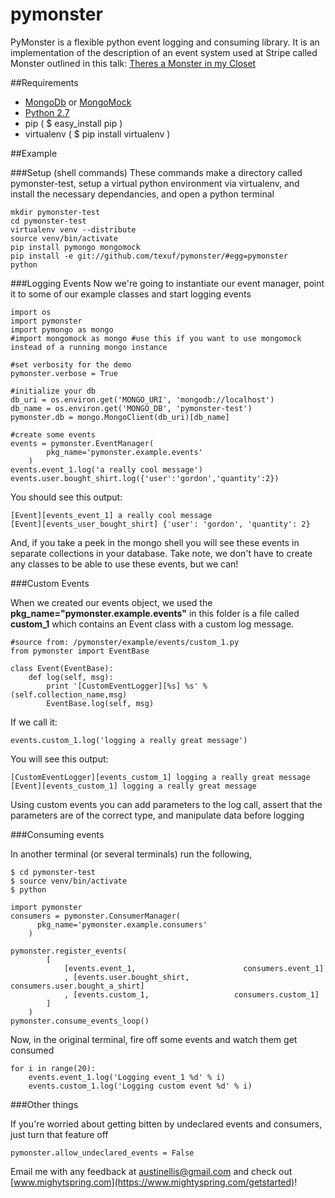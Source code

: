 pymonster
=========

PyMonster is a flexible python event logging and consuming library. It is an implementation of the description of an event system used at Stripe called Monster outlined in this talk: [Theres a Monster in my Closet]( http://www.mongodb.com/presentations/theres-monster-my-closet-architecture-mongodb-powered-event-processing-system)

##Requirements
+ [MongoDb](http://docs.mongodb.org/manual/tutorial/getting-started/) or [MongoMock](https://github.com/vmalloc/mongomock)
+ [Python 2.7](https://www.python.org/download)
+ pip ( $ easy_install pip )
+ virtualenv ( $ pip install virtualenv )



##Example

###Setup (shell commands)
These commands make a directory called pymonster-test, setup a virtual python environment via virtualenv, and install the necessary dependancies, and open a python terminal

    mkdir pymonster-test
    cd pymonster-test
    virtualenv venv --distribute
    source venv/bin/activate
    pip install pymongo mongomock
    pip install -e git://github.com/texuf/pymonster/#egg=pymonster
    python

###Logging Events
Now we're going to instantiate our event manager, point it to some of our example classes and start logging events

    import os
    import pymonster
    import pymongo as mongo
    #import mongomock as mongo #use this if you want to use mongomock instead of a running mongo instance
    
    #set verbosity for the demo
    pymonster.verbose = True

    #initialize your db
    db_uri = os.environ.get('MONGO_URI', 'mongodb://localhost')
    db_name = os.environ.get('MONGO_DB', 'pymonster-test')
    pymonster.db = mongo.MongoClient(db_uri)[db_name]
    
    #create some events
    events = pymonster.EventManager(
            pkg_name='pymonster.example.events'
        )
    events.event_1.log('a really cool message')
    events.user.bought_shirt.log({'user':'gordon','quantity':2})

You should see this output:

    [Event][events_event_1] a really cool message
    [Event][events_user_bought_shirt] {'user': 'gordon', 'quantity': 2}

And, if you take a peek in the mongo shell you will see these events in separate collections in your database. Take note, we don't have to create any classes to be able to use these events, but we can!

###Custom Events

When we created our events object, we used the __pkg_name="pymonster.example.events"__ in this folder is a file called **custom\_1** which contains an Event class with a custom log message. 

    #source from: /pymonster/example/events/custom_1.py
    from pymonster import EventBase
    
    class Event(EventBase):
        def log(self, msg):
            print '[CustomEventLogger][%s] %s' % (self.collection_name,msg)
            EventBase.log(self, msg)

If we call it:

    events.custom_1.log('logging a really great message')

You will see this output:

    [CustomEventLogger][events_custom_1] logging a really great message
    [Event][events_custom_1] logging a really great message

Using custom events you can add parameters to the log call, assert that the parameters are of the correct type, and manipulate data before logging

###Consuming events

 In another terminal (or several terminals) run the following, 
 
    $ cd pymonster-test
    $ source venv/bin/activate
    $ python

    import pymonster
    consumers = pymonster.ConsumerManager(
          pkg_name='pymonster.example.consumers'
        )

    pymonster.register_events(
            [
                [events.event_1,                        consumers.event_1]
                , [events.user.bought_shirt,        consumers.user.bought_a_shirt]
                , [events.custom_1,                   consumers.custom_1]
            ]
        )
    pymonster.consume_events_loop() 

Now, in the original terminal, fire off some events and watch them get consumed
    
    for i in range(20):
        events.event_1.log('Logging event_1 %d' % i)
        events.custom_1.log('Logging custom event %d' % i)

###Other things

If you're worried about getting bitten by undeclared events and consumers, just turn that feature off

    pymonster.allow_undeclared_events = False


Email me with any feedback at austinellis@gmail.com and check out [www.mighytspring.com](https://www.mightyspring.com/getstarted)!


